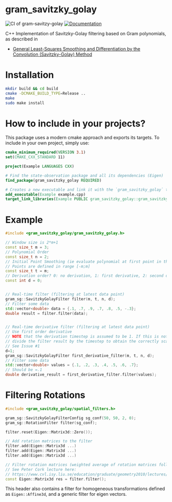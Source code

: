 gram_savitzky_golay
==

![CI of gram-savitzy-golay](https://github.com/arntanguy/gram_savitzky_golay/workflows/CI%20of%20gram-savitzy-golay/badge.svg)
[![Documentation](https://img.shields.io/badge/website-online-brightgreen?logo=read-the-docs&style=flat)](https://arntanguy.github.io/gram_savitzky_golay/)

C++ Implementation of Savitzky-Golay filtering based on Gram polynomials, as described in 
- [General Least-Squares Smoothing and Differentiation by the Convolution (Savitzky-Golay) Method](http://pubs.acs.org/doi/pdf/10.1021/ac00205a007)

Installation
==
```sh
mkdir build && cd build
cmake -DCMAKE_BUILD_TYPE=Release ..
make
sudo make install
```

How to include in your projects?
==
This package uses a modern cmake approach and exports its targets. To include in your own project, simply use:

```cmake
cmake_minimum_required(VERSION 3.1)
set(CMAKE_CXX_STANDARD 11)

project(Example LANGUAGES CXX)

# Find the state-observation package and all its dependencies (Eigen)
find_package(gram_savitzky_golay REQUIRED)

# Creates a new executable and link it with the `gram_savitzky_golay` target
add_executable(Example example.cpp)
target_link_libraries(Example PUBLIC gram_savitzky_golay::gram_savitzky_golay)
```

Example
==

```cpp
#include <gram_savitzky_golay/gram_savitzky_golay.h>

// Window size is 2*m+1
const size_t m = 3;
// Polynomial Order
const size_t n = 2;
// Initial Point Smoothing (ie evaluate polynomial at first point in the window)
// Points are defined in range [-m;m]
const size_t t = m;
// Derivation order? 0: no derivation, 1: first derivative, 2: second derivative...
const int d = 0;


// Real-time filter (filtering at latest data point)
gram_sg::SavitzkyGolayFilter filter(m, t, n, d);
// Filter some data
std::vector<double> data = {.1, .7, .9, .7, .8, .5, -.3};
double result = filter.filter(data);


// Real-time derivative filter (filtering at latest data point)
// Use first order derivative
// NOTE that the derivation timestep is assumed to be 1. If this is not the case,
// divide the filter result by the timestep to obtain the correctly scaled derivative
// See Issue #1
d=1;
gram_sg::SavitzkyGolayFilter first_derivative_filter(m, t, n, d);
// Filter some data
std::vector<double> values = {.1, .2, .3, .4, .5, .6, .7};
// Should be =.1
double derivative_result = first_derivative_filter.filter(values);
```


Filtering Rotations
==

```cpp
#include <gram_savitzky_golay/spatial_filters.h>

gram_sg::SavitzkyGolayFilterConfig sg_conf(50, 50, 2, 0);
gram_sg::RotationFilter filter(sg_conf);

filter.reset(Eigen::Matrix3d::Zero());

// Add rotation matrices to the filter
filter.add(Eigen::Matrix3d ...)
filter.add(Eigen::Matrix3d ...)
filter.add(Eigen::Matrix3d ...)

// Filter rotation matrices (weighted average of rotation matrices followed by an orthogonalization)
// See Peter Cork lecture here:
// https://www.cvl.isy.liu.se/education/graduate/geometry2010/lectures/Lecture7b.pdf
const Eigen::Matrix3d res = filter.filter();
```

This header also contains a filter for homogeneous transformations defined as `Eigen::Affine3d`, and a generic filter for eigen vectors. 
